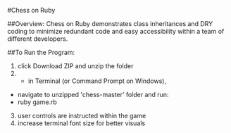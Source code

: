 #Chess on Ruby

##Overview:
Chess on Ruby demonstrates class inheritances and DRY coding
to minimize redundant code and easy accessibility within a
team of different developers.

##To Run the Program:
1. click Download ZIP and unzip the folder
2. - in Terminal (or Command Prompt on Windows),
  - navigate to unzipped 'chess-master' folder and run:
  - ruby game.rb
3. user controls are instructed within the game
4. increase terminal font size for better visuals
